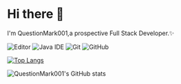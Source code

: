# Hi there 👋  

I'm QuestionMark001,a prospective Full Stack Developer.✨  

![Editor](https://img.shields.io/badge/Editor-VSCode-%23007ACC?style=flat&logo=visual-studio-code&logoColor=%23007ACC)  ![Java IDE](https://img.shields.io/badge/JavaIDE-IDEA-blue?style=flat&logo=IntelliJ-IDEA&logoColor=%23000000)  ![Git](https://img.shields.io/badge/-Git-lightgrey?style=flat&logo=git)  ![GitHub](https://img.shields.io/badge/GitHub-Social-lightgrey?style=social&logo=github&logoColor=%23181717)  

[![Top Langs](https://github-readme-stats.vercel.app/api/top-langs/?username=QuestionMark001&layout=compact)](https://github.com/anuraghazra/github-readme-stats)  

![QuestionMark001's GitHub stats](https://github-readme-stats.vercel.app/api?username=QuestionMark001&show_icons=true&theme=cobalt)  

<!--
**QuestionMark001/QuestionMark001** is a ✨ _special_ ✨ repository because its `README.md` (this file) appears on your GitHub profile.

Here are some ideas to get you started:

- 🔭 I’m currently working on ...
- 🌱 I’m currently learning ...
- 👯 I’m looking to collaborate on ...
- 🤔 I’m looking for help with ...
- 💬 Ask me about ...
- 📫 How to reach me: ...
- 😄 Pronouns: ...
- ⚡ Fun fact: ...
-->
